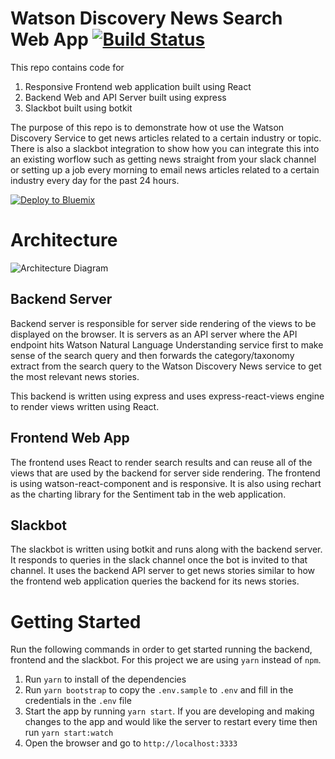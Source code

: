 # Watson Discovery News Search Web App [![Build Status](https://travis-ci.org/ankurp/watson-discovery-news-search.svg?branch=master)](https://travis-ci.org/ankurp/watson-discovery-news-search)

This repo contains code for
1. Responsive Frontend web application built using React
2. Backend Web and API Server built using express
3. Slackbot built using botkit

The purpose of this repo is to demonstrate how ot use the Watson Discovery Service to get news articles related to a certain industry or topic. There is also a slackbot integration to show how you can integrate this into an existing worflow such as getting news straight from your slack channel or setting up a job every morning to email news articles related to a certain industry every day for the past 24 hours.

[![Deploy to Bluemix](https://bluemix.net/deploy/button.png)](https://bluemix.net/deploy?repository=https://github.com/ankurp/watson-discovery-news-search)

# Architecture

![Architecture Diagram](https://raw.githubusercontent.com/ankurp/watson-discovery-news-search/master/docs/architecture.png)

## Backend Server

Backend server is responsible for server side rendering of the views to be displayed on the browser. It is servers as an API server where the API endpoint hits Watson Natural Language Understanding service first to make sense of the search query and then forwards the category/taxonomy extract from the search query to the Watson Discovery News service to get the most relevant news stories.

This backend is written using express and uses express-react-views engine to render views written using React.

## Frontend Web App

The frontend uses React to render search results and can reuse all of the views that are used by the backend for server side rendering. The frontend is using watson-react-component and is responsive. It is also using rechart as the charting library for the Sentiment tab in the web application.

## Slackbot

The slackbot is written using botkit and runs along with the backend server. It responds to queries in the slack channel once the bot is invited to that channel. It uses the backend API server to get news stories similar to how the frontend web application queries the backend for its news stories.

# Getting Started

Run the following commands in order to get started running the backend, frontend and the slackbot. For this project we are using `yarn` instead of `npm`.

1. Run `yarn` to install of the dependencies
2. Run `yarn bootstrap` to copy the `.env.sample` to `.env` and fill in the credentials in the `.env` file
3. Start the app by running `yarn start`. If you are developing and making changes to the app and would like the server to restart every time then run `yarn start:watch`
4. Open the browser and go to `http://localhost:3333`
